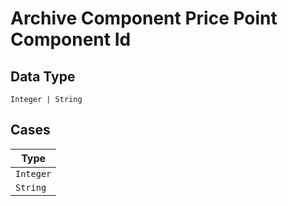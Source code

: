 
# Archive Component Price Point Component Id

## Data Type

`Integer | String`

## Cases

| Type |
|  --- |
| `Integer` |
| `String` |


